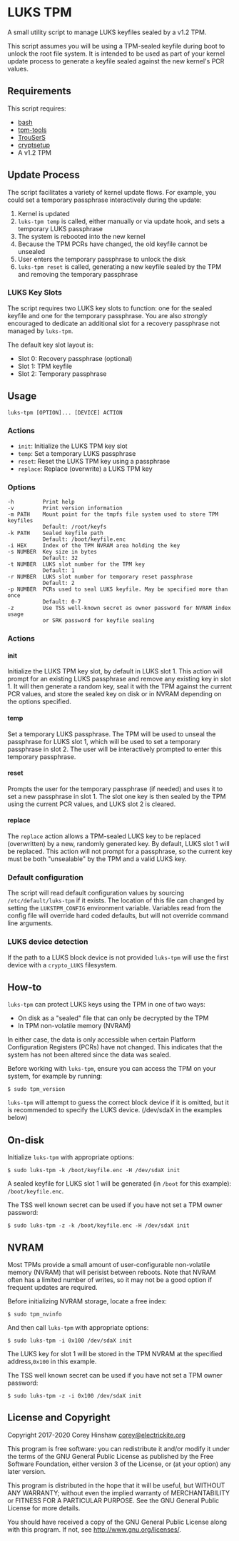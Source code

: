 LUKS TPM
========

A small utility script to manage LUKS keyfiles sealed by a v1.2 TPM.

This script assumes you will be using a TPM-sealed keyfile during boot to unlock
the root file system. It is intended to be used as part of your kernel update
process to generate a keyfile sealed against the new kernel's PCR values.

Requirements
------------

This script requires:

  * [bash](https://www.gnu.org/software/bash/)
  * [tpm-tools](http://sourceforge.net/projects/trousers)
  * [TrouSerS](http://sourceforge.net/projects/trousers)
  * [cryptsetup](https://gitlab.com/cryptsetup/cryptsetup)
  * A v1.2 TPM

Update Process
--------------

The script facilitates a variety of kernel update flows. For example, you could
set a temporary passphrase interactively during the update:

  1. Kernel is updated
  2. `luks-tpm temp` is called, either manually or via update hook, and sets
     a temporary LUKS passphrase
  3. The system is rebooted into the new kernel
  4. Because the TPM PCRs have changed, the old keyfile cannot be unsealed
  5. User enters the temporary passphrase to unlock the disk
  6. `luks-tpm reset` is called, generating a new keyfile sealed by the TPM and
     removing the temporary passphrase

### LUKS Key Slots

The script requires two LUKS key slots to function: one for the sealed keyfile
and one for the temporary passphrase. You are also *strongly* encouraged to
dedicate an additional slot for a recovery passphrase not managed by `luks-tpm`.

The default key slot layout is:

  * Slot 0: Recovery passphrase (optional)
  * Slot 1: TPM keyfile
  * Slot 2: Temporary passphrase

Usage
-----

    luks-tpm [OPTION]... [DEVICE] ACTION

### Actions

  * `init`: Initialize the LUKS TPM key slot
  * `temp`: Set a temporary LUKS passphrase
  * `reset`: Reset the LUKS TPM key using a passphrase
  * `replace`: Replace (overwrite) a LUKS TPM key

### Options

    -h         Print help
    -v         Print version information
    -m PATH    Mount point for the tmpfs file system used to store TPM keyfiles
               Default: /root/keyfs
    -k PATH    Sealed keyfile path
               Default: /boot/keyfile.enc
    -i HEX     Index of the TPM NVRAM area holding the key
    -s NUMBER  Key size in bytes
               Default: 32
    -t NUMBER  LUKS slot number for the TPM key
               Default: 1
    -r NUMBER  LUKS slot number for temporary reset passphrase
               Default: 2
    -p NUMBER  PCRs used to seal LUKS keyfile. May be specified more than once
               Default: 0-7
    -z         Use TSS well-known secret as owner password for NVRAM index usage
               or SRK password for keyfile sealing

### Actions

#### init

Initialize the LUKS TPM key slot, by default in LUKS slot 1. This action will
prompt for an existing LUKS passphrase and remove any existing key in slot 1.
It will then generate a random key, seal it with the TPM against the current
PCR values, and store the sealed key on disk or in NVRAM depending on the
options specified.

#### temp

Set a temporary LUKS passphrase. The TPM will be used to unseal the passphrase
for LUKS slot 1, which will be used to set a temporary passphrase in slot 2.
The user will be interactively prompted to enter this temporary passphrase.

#### reset

Prompts the user for the temporary passphrase (if needed) and uses it to set a
new passphrase in slot 1. The slot one key is then sealed by the TPM using the
current PCR values, and LUKS slot 2 is cleared.

#### replace

The `replace` action allows a TPM-sealed LUKS key to be replaced (overwritten)
by a new, randomly generated key. By default, LUKS slot 1 will be replaced.
This action will not prompt for a passphrase, so the current key must be both
"unsealable" by the TPM and a valid LUKS key.

### Default configuration

The script will read default configuration values by sourcing
`/etc/default/luks-tpm` if it exists. The location of this file can changed by
setting the `LUKSTPM_CONFIG` environment variable. Variables read from the
config file will override hard coded defaults, but will not override command
line arguments.

### LUKS device detection

If the path to a LUKS block device is not provided `luks-tpm` will use the
first device with a `crypto_LUKS` filesystem.

How-to
------

`luks-tpm` can protect LUKS keys using the TPM in one of two ways:

  * On disk as a "sealed" file that can only be decrypted by the TPM
  * In TPM non-volatile memory (NVRAM)

In either case, the data is only accessible when certain Platform Configuration
Registers (PCRs) have not changed. This indicates that the system has not been
altered since the data was sealed.

Before working with `luks-tpm`, ensure you can access the TPM on your system,
for example by running:

    $ sudo tpm_version

`luks-tpm` will attempt to guess the correct block device if it is omitted,
but it is recommended to specify the LUKS device. (/dev/sdaX in the examples
below)

## On-disk

Initialize `luks-tpm` with appropriate options:

    $ sudo luks-tpm -k /boot/keyfile.enc -H /dev/sdaX init

A sealed keyfile for LUKS slot 1 will be generated (in `/boot` for this
example): `/boot/keyfile.enc`.

The TSS well known secret can be used if you have not set a TPM owner password:

    $ sudo luks-tpm -z -k /boot/keyfile.enc -H /dev/sdaX init

## NVRAM

Most TPMs provide a small amount of user-configurable non-volatile memory
(NVRAM) that will perisist between reboots. Note that NVRAM often has a limited
number of writes, so it may not be a good option if frequent updates are
required.

Before initializing NVRAM storage, locate a free index:

    $ sudo tpm_nvinfo

And then call `luks-tpm` with appropriate options:

    $ sudo luks-tpm -i 0x100 /dev/sdaX init

The LUKS key for slot 1 will be stored in the TPM NVRAM at the specified
address,`0x100` in this example.

The TSS well known secret can be used if you have not set a TPM owner password:

    $ sudo luks-tpm -z -i 0x100 /dev/sdaX init

License and Copyright
---------------------

Copyright 2017-2020 Corey Hinshaw <corey@electrickite.org>

This program is free software: you can redistribute it and/or modify
it under the terms of the GNU General Public License as published by
the Free Software Foundation, either version 3 of the License, or
(at your option) any later version.

This program is distributed in the hope that it will be useful,
but WITHOUT ANY WARRANTY; without even the implied warranty of
MERCHANTABILITY or FITNESS FOR A PARTICULAR PURPOSE.  See the
GNU General Public License for more details.

You should have received a copy of the GNU General Public License
along with this program.  If not, see <http://www.gnu.org/licenses/>.
